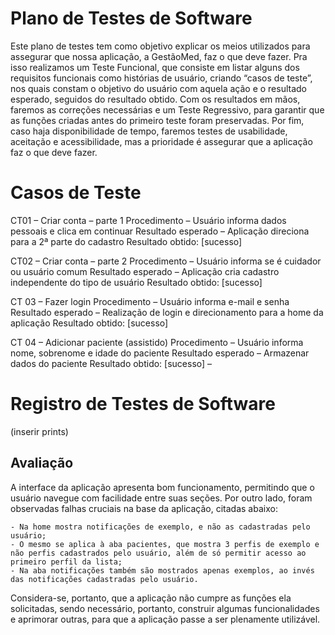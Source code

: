 # Plano de Testes de Software

Este plano de testes tem como objetivo explicar os meios utilizados para assegurar que nossa aplicação, a GestãoMed, faz o que deve fazer. Pra isso realizamos um Teste Funcional, que consiste em listar alguns dos requisitos funcionais como histórias de usuário, criando “casos de teste”, nos quais constam o objetivo do usuário com aquela ação e o resultado esperado, seguidos do resultado obtido.
	Com os resultados em mãos, faremos as correções necessárias e um Teste Regressivo, para garantir que as funções criadas antes do primeiro teste foram preservadas. Por fim, caso haja disponibilidade de tempo, faremos testes de usabilidade, aceitação e acessibilidade, mas a prioridade é assegurar que a aplicação faz o que deve fazer.
 
# Casos de Teste

CT01 – Criar conta – parte 1
Procedimento – Usuário informa dados pessoais e clica em continuar
Resultado esperado – Aplicação direciona para a 2ª parte do cadastro
Resultado obtido: [sucesso]

CT02 – Criar conta – parte 2
Procedimento – Usuário informa se é cuidador ou usuário comum
Resultado esperado – Aplicação cria cadastro independente do tipo de usuário
Resultado obtido: [sucesso]

CT 03 – Fazer login
Procedimento – Usuário informa e-mail e senha 
Resultado esperado – Realização de login e direcionamento para a home da aplicação
Resultado obtido: [sucesso]

CT 04 – Adicionar paciente (assistido)
Procedimento – Usuário informa nome, sobrenome e idade do paciente
Resultado esperado – Armazenar dados do paciente 
Resultado obtido: [sucesso] –  

# Registro de Testes de Software

(inserir prints)



## Avaliação

A interface da aplicação apresenta bom funcionamento, permitindo que o usuário navegue com facilidade entre suas seções. Por outro lado, foram observadas falhas cruciais na base da aplicação, citadas abaixo:

    - Na home mostra notificações de exemplo, e não as cadastradas pelo usuário;
    - O mesmo se aplica à aba pacientes, que mostra 3 perfis de exemplo e não perfis cadastrados pelo usuário, além de só permitir acesso ao primeiro perfil da lista;
    - Na aba notificações também são mostrados apenas exemplos, ao invés das notificações cadastradas pelo usuário.      

Considera-se, portanto, que a aplicação não cumpre as funções ela solicitadas, sendo necessário, portanto, construir algumas funcionalidades e aprimorar outras, para que a aplicação passe a ser plenamente utilizável.
